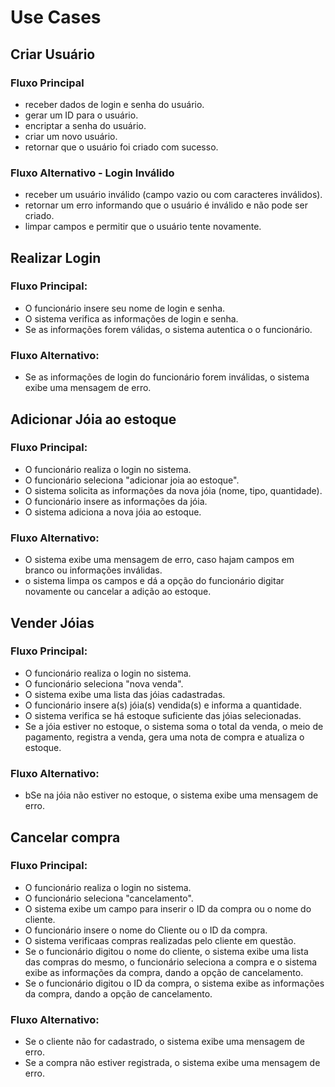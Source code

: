 # Use Cases

## Criar Usuário

### Fluxo Principal
- receber dados de login e senha do usuário.
- gerar um ID para o usuário.
- encriptar a senha do usuário.
- criar um novo usuário.
- retornar que o usuário foi criado com sucesso.

### Fluxo Alternativo - Login Inválido
- receber um usuário inválido (campo vazio ou com caracteres inválidos).
- retornar um erro informando que o usuário é inválido e não pode ser criado.
- limpar campos e permitir que o usuário tente novamente.


## Realizar Login

### Fluxo Principal:
- O funcionário insere seu nome de login e senha.
- O sistema verifica as informações de login e senha.
- Se as informações forem válidas, o sistema autentica o o funcionário.

### Fluxo Alternativo:
- Se as informações de login do funcionário forem inválidas, o sistema exibe uma mensagem de erro.


## Adicionar Jóia ao estoque

### Fluxo Principal:
- O funcionário realiza o login no sistema.
- O funcionário seleciona "adicionar joia ao estoque".
- O sistema solicita as informações da nova jóia (nome, tipo, quantidade).
- O funcionário insere as informações da jóia.
- O sistema adiciona a nova jóia ao estoque.

### Fluxo Alternativo:
- O sistema exibe uma mensagem de erro, caso hajam campos em branco ou informações inválidas.
- o sistema limpa os campos e dá a opção do funcionário digitar novamente ou cancelar a adição ao estoque.


## Vender Jóias

### Fluxo Principal:
- O funcionário realiza o login no sistema.
- O funcionário seleciona "nova venda".
- O sistema exibe uma lista das jóias cadastradas.
- O funcionário insere a(s) jóia(s) vendida(s) e informa a quantidade.
- O sistema verifica se há estoque suficiente das jóias selecionadas.
- Se a jóia estiver no estoque, o sistema soma o total da venda, o meio de pagamento, registra a venda, gera uma nota de compra e atualiza o estoque.

### Fluxo Alternativo:
- bSe na jóia não estiver no estoque, o sistema exibe uma mensagem de erro.


## Cancelar compra

### Fluxo Principal:
- O funcionário realiza o login no sistema.
- O funcionário seleciona "cancelamento".
- O sistema exibe um campo para inserir o ID da compra ou o nome do cliente.
- O funcionário insere o nome do Cliente ou o ID da compra.
- O sistema verificaas compras realizadas pelo cliente em questão.
- Se o funcionário digitou o nome do cliente, o sistema exibe uma lista das compras do mesmo, o funcionário seleciona a compra e o sistema exibe as informações da compra, dando a opção de cancelamento.
- Se o funcionário digitou o ID da compra, o sistema exibe as informações da compra, dando a opção de cancelamento.

### Fluxo Alternativo:
- Se o cliente não for cadastrado, o sistema exibe uma mensagem de erro.
- Se a compra não estiver registrada, o sistema exibe uma mensagem de erro.


